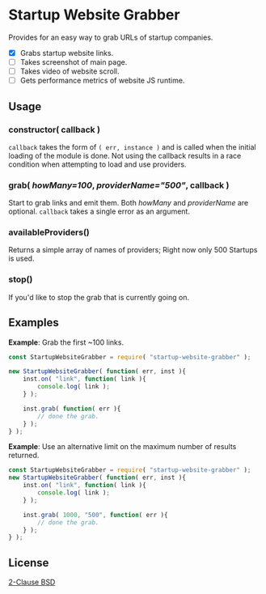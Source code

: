 # Startup Website Grabber

Provides for an easy way to grab URLs of startup companies. 

 - [x] Grabs startup website links.
 - [ ] Takes screenshot of main page.
 - [ ] Takes video of website scroll.
 - [ ] Gets performance metrics of website JS runtime.

## Usage

### constructor( callback )
`callback` takes the form of `( err, instance )` and is called when the initial loading of the module is done. Not using the callback results in a race condition when attempting to load and use providers.

### grab( *howMany=100*, *providerName="500"*, callback )
Start to grab links and emit them. Both *howMany* and *providerName* are optional. `callback` takes a single error as an argument.

### availableProviders()
Returns a simple array of names of providers; Right now only 500 Startups is used.

### stop()
If you'd like to stop the grab that is currently going on.

## Examples
**Example**: Grab the first ~100 links.
```js
const StartupWebsiteGrabber = require( "startup-website-grabber" );

new StartupWebsiteGrabber( function( err, inst ){
	inst.on( "link", function( link ){
		console.log( link );
	} );

	inst.grab( function( err ){
		// done the grab.
	} );
} );
```

**Example**: Use an alternative limit on the maximum number of results returned.
```js
const StartupWebsiteGrabber = require( "startup-website-grabber" );
new StartupWebsiteGrabber( function( err, inst ){
	inst.on( "link", function( link ){
		console.log( link );
	} );

	inst.grab( 1000, "500", function( err ){
		// done the grab.
	} );
} );
```

## License
[2-Clause BSD](https://opensource.org/licenses/BSD-2-Clause)
